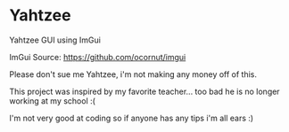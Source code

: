 # Yahtzee
Yahtzee GUI using ImGui

ImGui Source: https://github.com/ocornut/imgui

Please don't sue me Yahtzee, i'm not making any money off of this.

This project was inspired by my favorite teacher... too bad he is no longer working at my school :(

I'm not very good at coding so if anyone has any tips i'm all ears :)

